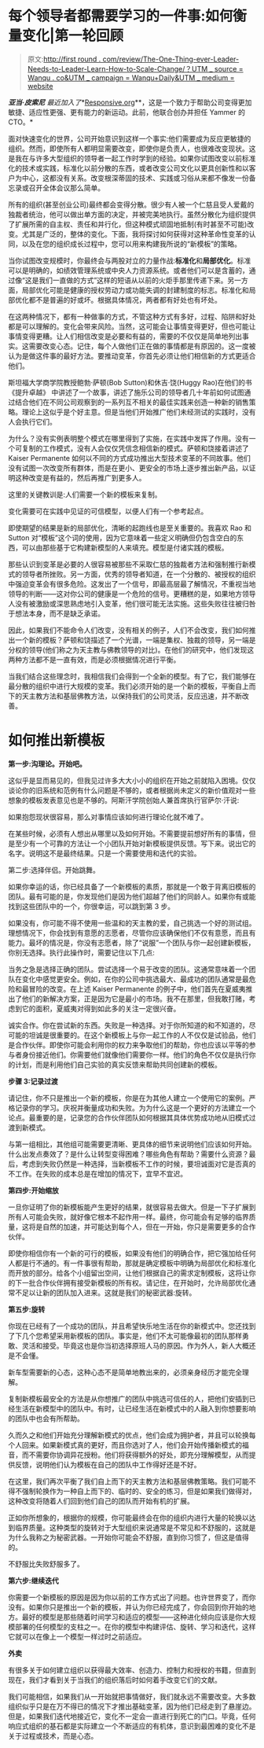 # 每个领导者都需要学习的一件事:如何衡量变化|第一轮回顾

> 原文:[http://first round . com/review/The-One-Thing-ever-Leader-Needs-to-Leader-Learn-How-to-Scale-Change/？UTM _ source = Wanqu . co&UTM _ campaign = Wanqu+Daily&UTM _ medium = website](http://firstround.com/review/The-One-Thing-Every-Leader-Needs-to-Learn-How-to-Scale-Change/?utm_source=wanqu.co&utm_campaign=Wanqu+Daily&utm_medium=website)

***亚当·皮索尼*** *最近加入了**[Responsive.org](http://www.responsive.org/ "null")**，这是一个致力于帮助公司变得更加敏捷、适应性更强、更有能力的新运动。此前，他联合创办并担任 Yammer 的 CTO。*

面对快速变化的世界，公司开始意识到这样一个事实:他们需要成为反应更敏捷的组织。然而，即使所有人都明显需要改变，即使你是负责人，也很难改变现状。这是我在与许多大型组织的领导者一起工作时学到的经验。如果你试图改变以前标准化的技术或实践，标准化以前分散的东西，或者改变公司文化以更具创新性和以客户为中心，这都没有关系。改变根深蒂固的技术、实践或习俗从来都不像发一份备忘录或召开全体会议那么简单。

所有的组织(甚至创业公司)最终都会变得分散。很少有人被一个仁慈且受人爱戴的独裁者统治，他可以做出单方面的决定，并被完美地执行。虽然分散化为组织提供了扩展所需的自主权、责任和并行化，但这种模式顽固地抵制(有时甚至不可能)改变。尤其是广泛的，整体的变化。下面，我将探讨如何获得对这种革命性变革的认同，以及在您的组织成长过程中，您可以用来构建我所说的“新模板”的策略。

当你试图改变规模时，你最终会与两股对立的力量作战:**标准化**和**局部优化**。标准可以是明确的，如绩效管理系统或中央人力资源系统。或者他们可以是含蓄的，通过像“这是我们一直做的方式”这样的短语从以前的火炬手那里传递下来。另一方面，局部优化可能是健康的授权劳动力或功能失调的封建制度的标志。标准化和局部优化都不是普遍的好或坏。根据具体情况，两者都有好处也有坏处。

在这两种情况下，都有一种做事的方式，不管这种方式有多好，过程、陷阱和好处都是可以理解的。变化会带来风险。当然，这可能会让事情变得更好，但也可能让事情变得更糟。让人们相信改变是必要和有益的，需要的不仅仅是简单地列出事实。这需要改变心态。记住，每个人做他们正在做的事情都是有原因的。这一度被认为是做这件事的最好方法。要推动变革，你首先必须让他们相信新的方式更适合他们。

斯坦福大学商学院教授鲍勃·萨顿(Bob Sutton)和休吉·饶(Huggy Rao)在他们的书《提升卓越》 中讲述了一个故事，讲述了施乐公司的领导者几十年前如何试图通过结合他们在不同公司观察到的一系列互不相关的最佳实践来创造一种新的销售策略。理论上这似乎是个好主意。但是当他们开始推广他们未经测试的实践时，没有人会执行它们。

为什么？没有实例表明整个模式在哪里得到了实施，在实践中发挥了作用。没有一个可复制的工作模式，没有人会仅仅凭信念相信新的模式。萨顿和饶接着讲述了 Kaiser Permanente 如何以不同的方式成功推出大型技术变革的不同故事。他们没有试图一次改变所有群体，而是在更小、更安全的市场上逐步推出新产品，以证明这种改变是有益的，然后再推广到更多人。

这里的关键教训是:人们需要一个新的模板来复制。

变化需要可在实践中见证的可信模型，以便人们有一个参考起点。

即使期望的结果是新的局部优化，清晰的起跑线也是至关重要的。我喜欢 Rao 和 Sutton 对“模板”这个词的使用，因为它意味着一些定义明确但仍包含空白的东西，可以由那些基于它构建新模型的人来填充。模型是付诸实践的模板。

那些认识到变革是必要的人很容易被那些不采取仁慈的独裁者方法和强制推行新模式的领导者所挫败。另一方面，优秀的领导者知道，在一个分散的、被授权的组织中强迫变革会有很多危险。这发出了一个信号，即最高层最了解情况，不重视当地领导的判断——这对你公司的健康是一个危险的信号。更糟糕的是，如果地方领导人没有被激励或深思熟虑地引入变革，他们很可能无法实施。这些失败往往被归咎于想法本身，而不是缺乏承诺。

因此，如果我们不能命令人们改变，没有相关的例子，人们不会改变，我们如何推出一个新的模板？萨顿和饶描述了一个光谱，一端是集权、独裁的领导，另一端是分权的领导(他们称之为天主教与佛教领导的对比)。在他们的研究中，他们发现这两种方法都不是一直有效，而是必须根据情况进行平衡。

当我们结合这些理念时，我相信我们会得到一个全新的模型。有了它，我们能够在最分散的组织中进行大规模的变革。我们必须开始的是一个新的模板，平衡自上而下的天主教方法和基层佛教方法，以保持我们的公司灵活，反应迅速，并不断改善。

# 如何推出新模板

**第一步:沟理论。开始吧。**

这似乎是显而易见的，但我见过许多大大小小的组织在开始之前就陷入困境。仅仅谈论你的旧系统和范例有什么问题是不够的，或者根据尚未定义的新价值观对一些想象的模板发表意见也是不够的。阿斯汗学院创始人兼首席执行官萨尔·汗说:

如果抱怨现状很容易，那么对事情应该如何进行理论化就不难了。

在某些时候，必须有人想出从哪里以及如何开始。不需要提前想好所有的事情，但是至少有一个可靠的方法让一个小团队开始对新模板提供反馈。写下来。说出它的名字。说明这不是最终结果。只是一个需要使用和迭代的实验。

第二步:选择伴侣。开始跳舞。

如果你幸运的话，你已经具备了一个新模板的素质，那就是一个敢于背离旧模板的团队。最有可能的是，你发现他们是因为他们超越了他们的同龄人。如果你有或能找到这些团队中的一个，你很幸运，可以跳到第 3 步。

如果没有，你可能不得不使用一些温和的天主教的爱，自己挑选一个好的测试组。理想情况下，你会找到有意愿的志愿者，尽管你应该确保他们不仅有意愿，而且有能力。最坏的情况是，你没有志愿者，除了“说服”一个团队与你一起创建新模板，你别无选择。执行此操作时，需要记住以下几点:

当务之急是选择正确的团队。尝试选择一个易于改变的团队。这通常意味着一个团队在变化中感觉更安全。例如，在你的公司中挑选最大、最成功的团队通常是最危险和最冒险的改变。在上述 Kaiser Permanente 的例子中，他们首先在夏威夷推出了他们的新解决方案，正是因为它是最小的市场。我不在那里，但我敢打赌，考虑到它的面积，夏威夷对得到如此多的关注一定很兴奋。

诚实合作。你在尝试新的东西。失败是一种选择。对于你所知道的和不知道的，尽可能的坦诚是很重要的。在这个新模板上与你一起工作的人不仅仅是试验品，他们是合作伙伴。即使你可能会利用你的权力来争取他们的帮助，你也应该以平等的参与者身份接近他们。你需要他们就像他们需要你一样。他们的角色不仅仅是执行你的计划，而是利用他们自己实验的真实反馈来帮助共同创建新的模板。

**步骤 3:记录过渡**

请记住，你不只是推出一个新的模板，你是在为其他人建立一个使用它的案例。严格记录你的学习。庆祝并衡量成功和失败。为为什么这是一个更好的方法建立一个论点。最重要的是，记录您的合作伙伴团队如何根据其具体优势成功地从旧模式过渡到新模式。

与第一组相比，其他组可能需要更清晰、更具体的细节来说明他们应该如何开始。什么出发点奏效了？是什么让转型变得困难？哪些角色有帮助？需要什么资源？最后，考虑到失败仍然是一种选择，当新模板不工作的时候，要坦诚面对它是否真的不工作。在失败的成本总是在增加的情况下，宜早不宜迟。

**第四步:开始缩放**

一旦你证明了你的新模板能产生更好的结果，就很容易去做大。但是一下子扩展到所有人可能会失败，就好像它根本不起作用一样。最终，你可能会有足够的临界质量，这将是自然的加速，并可能达到每个人，但在一开始，你只是需要更多的合作伙伴。

即使你相信你有一个新的可行的模板，如果没有他们的明确合作，把它强加给任何人都是行不通的。有一件事很有帮助，那就是确定模板中明确为局部优化和标准化而开放的部分。给各个小组留出空间，让他们根据自己的需求定制模板，这将让你的下一批合作伙伴拥有接受新模板的所有权。请记住，在开始时，允许局部优化通常不足以让新的团队加入进来。这就是我们的秘密武器:旋转。

**第五步:旋转**

你现在已经有了一个成功的团队，并且希望快乐地生活在你的新模式中。您还找到了下几个您希望采用新模板的团队。事实是，他们不太可能像最初的团队那样勇敢、灵活和接受。毕竟这也是你当初选择原班人马的原因。作为外人，新人大概还是不会懂。

新车型需要新的心态，这种心态不是简单地教出来的，必须亲身经历才能完全理解。

复制新模板最安全的方法是从你想推广的团队中挑选可信任的人，把他们安插到已经生活在新模型中的团队中。有时，让已经生活在新模式中的人融入到你想要影响的团队中也会有所帮助。

久而久之和他们开始充分理解新模式的优点，他们会成为拥护者，并且可以轮换每个人回来。如果新模式真的更好，而且你选对了人，他们会开始传播新模式的福音，而不需要你协调异花授粉。他们将获得额外的好处，即充分理解模型，从而提供反馈，说明他们认为模板在自己的团队中工作得好还是不好。

在这里，我们再次平衡了我们自上而下的天主教方法和基层佛教策略。我们可能不得不强制轮换作为一种自上而下的、临时的、安全的练习，但是如果我们做得对，这种改变将随着人们回到他们自己的团队而开始有机的扩展。

正如你所想象的，根据你的规模，你可能最终会在你的组织内进行大量的轮换以达到临界质量。这种类型的旋转对于大型组织来说通常是不常见和不舒服的，这就是为什么我称之为秘密武器。一开始你可能会不舒服，直到你习惯了，但这是值得的。

不舒服比失败舒服多了。

**第六步:继续迭代**

你需要一个新模板的原因是因为你以前的工作方式出了问题。也许世界变了，而你没有。如果你只是推出一个新的模板，并认为你已经完成了，你会回到你开始的地方。最好的模型是那些随着时间学习和适应的模型——这种进化倾向应该是你大规模部署的任何模型的支柱之一。在你的模型中构建评估、旋转、学习和迭代，这样它就可以在像上一个模型一样过时之前适应。

**外卖**

有很多关于如何建立组织以获得最大效率、创造力、控制力和授权的书籍，但直到现在，我们才看到关于当我们的组织落后时如何着手改变它们的文献。

我们可能相信，如果我们从一开始就把事情做好，我们就永远不需要改变。大多数组织似乎只是在万不得已的情况下才推出基础变革，因为他们已经走到了悬崖边。但是，如果我们迭代地接近它，变化不一定会一直进行到死亡的门口。毕竟，任何响应式组织的基石都是实际建立一个不断适应的有机体，意识到最困难的变化不是关于过程或技术，而是心态。